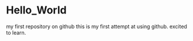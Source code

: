 # Hello_World
my first repository on github
this is my first attempt at using github. 
excited to learn.
